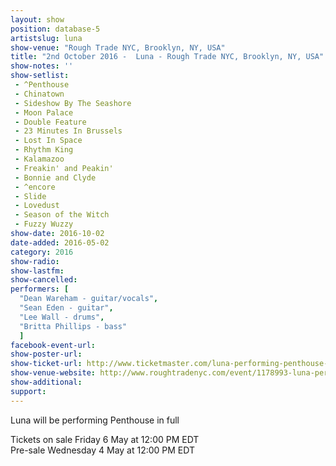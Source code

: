 ```yaml
---
layout: show
position: database-5
artistslug: luna
show-venue: "Rough Trade NYC, Brooklyn, NY, USA"
title: "2nd October 2016 -  Luna - Rough Trade NYC, Brooklyn, NY, USA"
show-notes: ''
show-setlist: 
 - ^Penthouse
 - Chinatown
 - Sideshow By The Seashore
 - Moon Palace
 - Double Feature
 - 23 Minutes In Brussels
 - Lost In Space
 - Rhythm King
 - Kalamazoo
 - Freakin' and Peakin'
 - Bonnie and Clyde
 - ^encore
 - Slide
 - Lovedust
 - Season of the Witch
 - Fuzzy Wuzzy
show-date: 2016-10-02
date-added: 2016-05-02
category: 2016
show-radio: 
show-lastfm: 
show-cancelled: 
performers: [
  "Dean Wareham - guitar/vocals",
  "Sean Eden - guitar",
  "Lee Wall - drums",
  "Britta Phillips - bass"
  ]
facebook-event-url: 
show-poster-url: 
show-ticket-url: http://www.ticketmaster.com/luna-performing-penthouse-brooklyn-new-york-10-02-2016/event/0000509D0AE8A3F1?artistid=733769&majorcatid=10001&minorcatid=60
show-venue-website: http://www.roughtradenyc.com/event/1178993-luna-performing-penthouse-brooklyn
show-additional: 
support:
---
```

Luna will be performing Penthouse in full

Tickets on sale Friday 6 May at 12:00 PM EDT  
Pre-sale Wednesday 4 May at 12:00 PM EDT  
